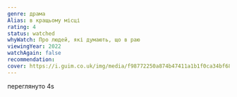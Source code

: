 ```yaml
---
genre: драма
Alias: в кращьому місці
rating: 4
status: watched
whyWatch: Про людей, які думають, що в раю
viewingYear: 2022
watchAgain: false
recommendation: 
cover: https://i.guim.co.uk/img/media/f98772250a874b47411a1b1f0ca34bf68d8aabe9/250_388_1791_1075/master/1791.jpg?width=1200&quality=85&auto=format&fit=max&s=b4f4f5b24e5940b4ca3973faf9813dbb
---
```

переглянуто 4s